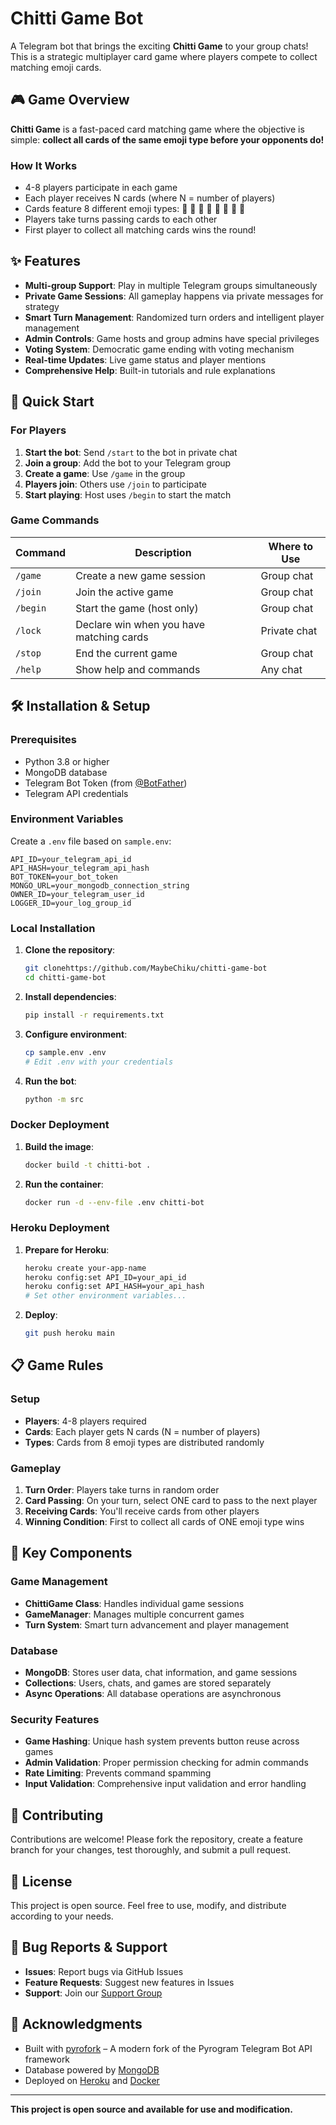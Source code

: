 # Chitti Game Bot

A Telegram bot that brings the exciting **Chitti Game** to your group chats! This is a strategic multiplayer card game where players compete to collect matching emoji cards.

## 🎮 Game Overview

**Chitti Game** is a fast-paced card matching game where the objective is simple: **collect all cards of the same emoji type before your opponents do!**

### How It Works
- 4-8 players participate in each game
- Each player receives N cards (where N = number of players)
- Cards feature 8 different emoji types: 🍎 🍉 🍒 🍓 🍊 🍋 🍍 🥝
- Players take turns passing cards to each other
- First player to collect all matching cards wins the round!

## ✨ Features

- **Multi-group Support**: Play in multiple Telegram groups simultaneously
- **Private Game Sessions**: All gameplay happens via private messages for strategy
- **Smart Turn Management**: Randomized turn orders and intelligent player management
- **Admin Controls**: Game hosts and group admins have special privileges
- **Voting System**: Democratic game ending with voting mechanism
- **Real-time Updates**: Live game status and player mentions
- **Comprehensive Help**: Built-in tutorials and rule explanations

## 🚀 Quick Start

### For Players

1. **Start the bot**: Send `/start` to the bot in private chat
2. **Join a group**: Add the bot to your Telegram group
3. **Create a game**: Use `/game` in the group
4. **Players join**: Others use `/join` to participate
5. **Start playing**: Host uses `/begin` to start the match

### Game Commands

| Command | Description | Where to Use |
|---------|-------------|--------------|
| `/game` | Create a new game session | Group chat |
| `/join` | Join the active game | Group chat |
| `/begin` | Start the game (host only) | Group chat |
| `/lock` | Declare win when you have matching cards | Private chat |
| `/stop` | End the current game | Group chat |
| `/help` | Show help and commands | Any chat |

## 🛠️ Installation & Setup

### Prerequisites

- Python 3.8 or higher
- MongoDB database
- Telegram Bot Token (from [@BotFather](https://t.me/BotFather))
- Telegram API credentials

### Environment Variables

Create a `.env` file based on `sample.env`:

```env
API_ID=your_telegram_api_id
API_HASH=your_telegram_api_hash
BOT_TOKEN=your_bot_token
MONGO_URL=your_mongodb_connection_string
OWNER_ID=your_telegram_user_id
LOGGER_ID=your_log_group_id
```

### Local Installation

1. **Clone the repository**:
   ```bash
   git clonehttps://github.com/MaybeChiku/chitti-game-bot
   cd chitti-game-bot
   ```

2. **Install dependencies**:
   ```bash
   pip install -r requirements.txt
   ```

3. **Configure environment**:
   ```bash
   cp sample.env .env
   # Edit .env with your credentials
   ```

4. **Run the bot**:
   ```bash
   python -m src
   ```

### Docker Deployment

1. **Build the image**:
   ```bash
   docker build -t chitti-bot .
   ```

2. **Run the container**:
   ```bash
   docker run -d --env-file .env chitti-bot
   ```

### Heroku Deployment

1. **Prepare for Heroku**:
   ```bash
   heroku create your-app-name
   heroku config:set API_ID=your_api_id
   heroku config:set API_HASH=your_api_hash
   # Set other environment variables...
   ```

2. **Deploy**:
   ```bash
   git push heroku main
   ```

## 📋 Game Rules

### Setup
- **Players**: 4-8 players required
- **Cards**: Each player gets N cards (N = number of players)
- **Types**: Cards from 8 emoji types are distributed randomly

### Gameplay
1. **Turn Order**: Players take turns in random order
2. **Card Passing**: On your turn, select ONE card to pass to the next player
3. **Receiving Cards**: You'll receive cards from other players
4. **Winning Condition**: First to collect all cards of ONE emoji type wins



## 🔧 Key Components

### Game Management
- **ChittiGame Class**: Handles individual game sessions
- **GameManager**: Manages multiple concurrent games
- **Turn System**: Smart turn advancement and player management

### Database
- **MongoDB**: Stores user data, chat information, and game sessions
- **Collections**: Users, chats, and games are stored separately
- **Async Operations**: All database operations are asynchronous

### Security Features
- **Game Hashing**: Unique hash system prevents button reuse across games
- **Admin Validation**: Proper permission checking for admin commands
- **Rate Limiting**: Prevents command spamming
- **Input Validation**: Comprehensive input validation and error handling

## 🤝 Contributing

Contributions are welcome! Please fork the repository, create a feature branch for your changes, test thoroughly, and submit a pull request.

## 📝 License

This project is open source. Feel free to use, modify, and distribute according to your needs.

## 🐛 Bug Reports & Support

- **Issues**: Report bugs via GitHub Issues
- **Feature Requests**: Suggest new features in Issues
- **Support**: Join our [Support Group](https://t.me/DebugAngels)

## 🎉 Acknowledgments

- Built with [pyrofork](https://github.com/pyrofork/pyrofork) – A modern fork of the Pyrogram Telegram Bot API framework
- Database powered by [MongoDB](https://www.mongodb.com/)
- Deployed on [Heroku](https://www.heroku.com/) and [Docker](https://www.docker.com/)

---

**This project is open source and available for use and modification.**